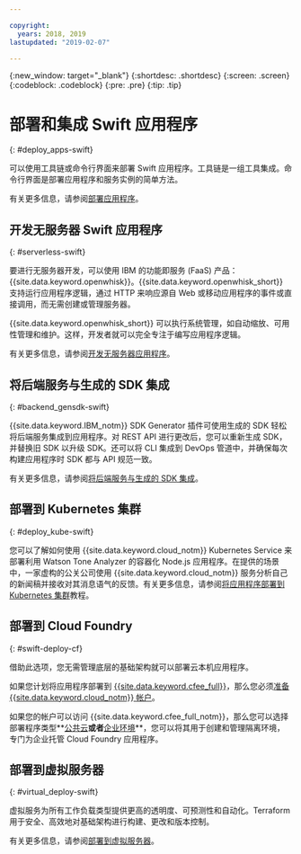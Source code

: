 ```yaml
---

copyright:
  years: 2018, 2019
lastupdated: "2019-02-07"

---
```


{:new_window: target="_blank"}
{:shortdesc: .shortdesc}
{:screen: .screen}
{:codeblock: .codeblock}
{:pre: .pre}
{:tip: .tip}

# 部署和集成 Swift 应用程序
{: #deploy_apps-swift}

可以使用工具链或命令行界面来部署 Swift 应用程序。工具链是一组工具集成。命令行界面是部署应用程序和服务实例的简单方法。


有关更多信息，请参阅[部署应用程序](/docs/apps/dep-app-tool.html#deploying-apps)。

## 开发无服务器 Swift 应用程序
{: #serverless-swift}

要进行无服务器开发，可以使用 IBM 的功能即服务 (FaaS) 产品：{{site.data.keyword.openwhisk}}。{{site.data.keyword.openwhisk_short}} 支持运行应用程序逻辑，通过 HTTP 来响应源自 Web 或移动应用程序的事件或直接调用，而无需创建或管理服务器。

{{site.data.keyword.openwhisk_short}} 可以执行系统管理，如自动缩放、可用性管理和维护。这样，开发者就可以完全专注于编写应用程序逻辑。

有关更多信息，请参阅[开发无服务器应用程序](/docs/apps/deploying/functions.html#serverless)。

## 将后端服务与生成的 SDK 集成
{: #backend_gensdk-swift}

{{site.data.keyword.IBM_notm}} SDK Generator 插件可使用生成的 SDK 轻松将后端服务集成到应用程序。对 REST API 进行更改后，您可以重新生成 SDK，并替换旧 SDK 以升级 SDK。还可以将 CLI 集成到 DevOps 管道中，并确保每次构建应用程序时 SDK 都与 API 规范一致。

有关更多信息，请参阅[将后端服务与生成的 SDK 集成](/docs/swift/backend/cli_sdkgen.html#sdk-cli)。

## 部署到 Kubernetes 集群
{: #deploy_kube-swift}

您可以了解如何使用 {{site.data.keyword.cloud_notm}} Kubernetes Service 来部署利用 Watson Tone Analyzer 的容器化 Node.js 应用程序。在提供的场景中，一家虚构的公关公司使用 {{site.data.keyword.cloud_notm}} 服务分析自己的新闻稿并接收对其消息语气的反馈。有关更多信息，请参阅[将应用程序部署到 Kubernetes 集群](/docs/containers/cs_tutorials_apps.html#cs_apps_tutorial)教程。

## 部署到 Cloud Foundry
{: #swift-deploy-cf}

借助此选项，您无需管理底层的基础架构就可以部署云本机应用程序。

如果您计划将应用程序部署到 [{{site.data.keyword.cfee_full}}](/docs/cloud-foundry/index.html#about)，那么您必须[准备 {{site.data.keyword.cloud_notm}} 帐户](/docs/cloud-foundry/prepare-account.html#prepare)。

如果您的帐户可以访问 {{site.data.keyword.cfee_full_notm}}，那么您可以选择部署程序类型**[公共云](/docs/cloud-foundry-public/about-cf.html#about-cf)**或者**[企业环境](/docs/cloud-foundry-public/cfee.html#cfee)**，您可以将其用于创建和管理隔离环境，专门为企业托管 Cloud Foundry 应用程序。

## 部署到虚拟服务器
{: #virtual_deploy-swift}

虚拟服务为所有工作负载类型提供更高的透明度、可预测性和自动化。Terraform 用于安全、高效地对基础架构进行构建、更改和版本控制。

有关更多信息，请参阅[部署到虚拟服务器](/docs/apps/vsi-deploy.html#vsi-deploy)。
